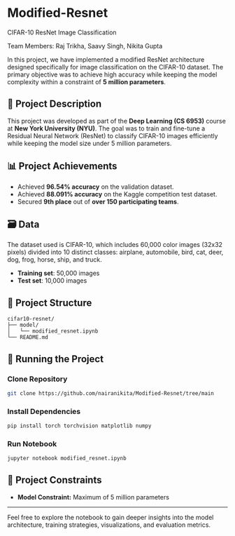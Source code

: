 # Modified-Resnet
CIFAR-10 ResNet Image Classification

Team Members: Raj Trikha, Saavy Singh, Nikita Gupta

In this project, we have implemented a modified ResNet architecture designed specifically for image classification on the CIFAR-10 dataset. The primary objective was to achieve high accuracy while keeping the model complexity within a constraint of **5 million parameters**.

## 📝 Project Description

This project was developed as part of the **Deep Learning (CS 6953)** course at **New York University (NYU)**. The goal was to train and fine-tune a Residual Neural Network (ResNet) to classify CIFAR-10 images efficiently while keeping the model size under 5 million parameters.

## 📊 Project Achievements
- Achieved **96.54% accuracy** on the validation dataset.
- Achieved **88.091% accuracy** on the Kaggle competition test dataset.
- Secured **9th place** out of **over 150 participating teams**.

## 🗃️ Data

The dataset used is CIFAR-10, which includes 60,000 color images (32x32 pixels) divided into 10 distinct classes: airplane, automobile, bird, cat, deer, dog, frog, horse, ship, and truck.

- **Training set**: 50,000 images
- **Test set**: 10,000 images

## 📁 Project Structure
```
cifar10-resnet/
├── model/
│   └── modified_resnet.ipynb
└── README.md

```

## 🚀 Running the Project

### Clone Repository
```bash
git clone https://github.com/nairanikita/Modified-Resnet/tree/main
```

### Install Dependencies
```bash
pip install torch torchvision matplotlib numpy
```

### Run Notebook
```bash
jupyter notebook modified_resnet.ipynb
```

## 📌 Project Constraints
- **Model Constraint:** Maximum of 5 million parameters

---

Feel free to explore the notebook to gain deeper insights into the model architecture, training strategies, visualizations, and evaluation metrics.


